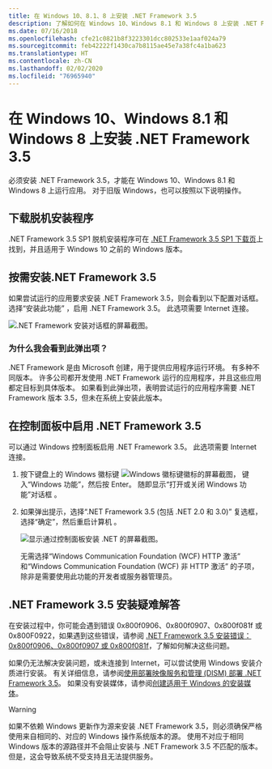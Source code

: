 ```yaml
---
title: 在 Windows 10、8.1、8 上安装 .NET Framework 3.5
description: 了解如何在 Windows 10、Windows 8.1 和 Windows 8 上安装 .NET Framework 3.5。
ms.date: 07/16/2018
ms.openlocfilehash: cfe21c0821b8f3223301dcc802533e1aaf024a79
ms.sourcegitcommit: feb42222f1430ca7b8115ae45e7a38fc4a1ba623
ms.translationtype: HT
ms.contentlocale: zh-CN
ms.lasthandoff: 02/02/2020
ms.locfileid: "76965940"
---
```

# <a name="install-the-net-framework-35-on-windows-10-windows-81-and-windows-8"></a>在 Windows 10、Windows 8.1 和 Windows 8 上安装 .NET Framework 3.5

必须安装 .NET Framework 3.5，才能在 Windows 10、Windows 8.1 和 Windows 8 上运行应用。 对于旧版 Windows，也可以按照以下说明操作。

## <a name="download-the-offline-installer"></a>下载脱机安装程序

.NET Framework 3.5 SP1 脱机安装程序可在 [.NET Framework 3.5 SP1 下载页](https://dotnet.microsoft.com/download/dotnet-framework/net35-sp1)上找到，并且适用于 Windows 10 之前的 Windows 版本。

## <a name="install-the-net-framework-35-on-demand"></a>按需安装.NET Framework 3.5

如果尝试运行的应用要求安装 .NET Framework 3.5，则会看到以下配置对话框。 选择“安装此功能”  ，启用 .NET Framework 3.5。 此选项需要 Internet 连接。

![.NET Framework 安装对话框的屏幕截图。](./media/dotnet-35-windows-10/dotnet-framework-installation-dialog.png)

### <a name="why-am-i-getting-this-pop-up"></a>为什么我会看到此弹出项？

.NET Framework 是由 Microsoft 创建，用于提供应用程序运行环境。 有多种不同版本。 许多公司都开发使用 .NET Framework 运行的应用程序，并且这些应用都定目标到具体版本。 如果看到此弹出项，表明尝试运行的应用程序需要 .NET Framework 版本 3.5，但未在系统上安装此版本。

## <a name="enable-the-net-framework-35-in-control-panel"></a>在控制面板中启用 .NET Framework 3.5

可以通过 Windows 控制面板启用 .NET Framework 3.5。 此选项需要 Internet 连接。

1. 按下键盘上的 Windows 徽标键 ![Windows 徽标键徽标的屏幕截图](./media/dotnet-35-windows-10/windows-keyboard-logo.png)， 键入“Windows 功能”，然后按 Enter。 随即显示“打开或关闭 Windows 功能”对话框  。

2. 如果弹出提示，选择“.NET Framework 3.5 (包括 .NET 2.0 和 3.0)” 复选框，选择“确定”，然后重启计算机   。

   ![显示通过控制面板安装 .NET 的屏幕截图。](./media/dotnet-35-windows-10/dotnet-control-panel.png)

   无需选择“Windows Communication Foundation (WCF) HTTP 激活”  和“Windows Communication Foundation (WCF) 非 HTTP 激活”  的子项，除非是需要使用此功能的开发者或服务器管理员。

## <a name="troubleshoot-the-installation-of-the-net-framework-35"></a>.NET Framework 3.5 安装疑难解答

在安装过程中，你可能会遇到错误 0x800f0906、0x800f0907、0x800f081f 或 0x800F0922，如果遇到这些错误，请参阅 [.NET Framework 3.5 安装错误：0x800f0906、0x800f0907 或 0x800f081f](https://support.microsoft.com/help/2734782/net-framework-3-5-installation-error-0x800f0906--0x800f081f--0x800f09)，了解如何解决这些问题。

如果仍无法解决安装问题，或未连接到 Internet，可以尝试使用 Windows 安装介质进行安装。 有关详细信息，请参阅[使用部署映像服务和管理 (DISM) 部署 .NET Framework 3.5](/windows-hardware/manufacture/desktop/deploy-net-framework-35-by-using-deployment-image-servicing-and-management--dism)。 如果没有安装媒体，请参阅[创建适用于 Windows 的安装媒体](https://support.microsoft.com/help/15088/windows-create-installation-media)。

> [!WARNING]
> 如果不依赖 Windows 更新作为源来安装 .NET Framework 3.5，则必须确保严格使用来自相同的、对应的 Windows 操作系统版本的源。 使用不对应于相同 Windows 版本的源路径并不会阻止安装与 .NET Framework 3.5 不匹配的版本。 但是，这会导致系统不受支持且无法提供服务。
